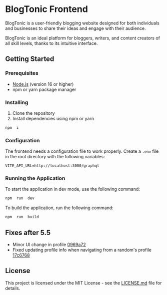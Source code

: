 # BlogTonic Frontend

BlogTonic is a user-friendly blogging website designed for both individuals and businesses to share their ideas and engage with their audience.

BlogTonic is an ideal platform for bloggers, writers, and content creators of all skill levels, thanks to its intuitive interface.

## Getting Started

### Prerequisites

- [Node.js](https://nodejs.org/en) (version 16 or higher)
- npm or yarn package manager

### Installing

1.  Clone the repository
2.  Install dependencies using npm or yarn

```bash
npm  i
```

### Configuration

The frontend needs a configuration file to work properly. Create a `.env` file in the root directory with the following variables:

```dotenv
VITE_API_URL=http://localhost:3000/graphql
```

### Running the Application

To start the application in dev mode, use the following command:

```bash
npm  run  dev
```

To build the application, run the following command:

```bash
npm  run  build
```

## Fixes after 5.5
- Minor UI change in profile [0969a72](https://github.com/ramizwd/BlogTonic/commit/0969a7261edaec68409240bfc8dfee362200be34)
- Fixed updating profile info when navigating from a random's profile [17c6768](https://github.com/ramizwd/BlogTonic/commit/17c6768b70a788d75808555255160548696afa34)

## License

This project is licensed under the MIT License - see the [LICENSE.md](https://github.com/ramizwd/BlogTonic/blob/main/LICENSE) file for details.
